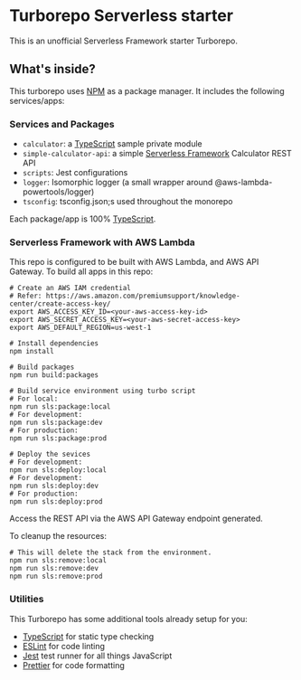 # Turborepo Serverless starter

This is an unofficial Serverless Framework starter Turborepo.

## What's inside?

This turborepo uses [NPM](https://www.npmjs.com/package/download) as a package manager. It includes the following services/apps:

### Services and Packages

- `calculator`: a [TypeScript](https://www.typescriptlang.org/) sample private module
- `simple-calculator-api`: a simple [Serverless Framework](https://serverless.com/) Calculator REST API
- `scripts`: Jest configurations
- `logger`: Isomorphic logger (a small wrapper around @aws-lambda-powertools/logger)
- `tsconfig`: tsconfig.json;s used throughout the monorepo

Each package/app is 100% [TypeScript](https://www.typescriptlang.org/).

### Serverless Framework with AWS Lambda

This repo is configured to be built with AWS Lambda, and AWS API Gateway. To build all apps in this repo:

```
# Create an AWS IAM credential
# Refer: https://aws.amazon.com/premiumsupport/knowledge-center/create-access-key/
export AWS_ACCESS_KEY_ID=<your-aws-access-key-id>
export AWS_SECRET_ACCESS_KEY=<your-aws-secret-access-key>
export AWS_DEFAULT_REGION=us-west-1

# Install dependencies
npm install

# Build packages
npm run build:packages

# Build service environment using turbo script
# For local:
npm run sls:package:local
# For development:
npm run sls:package:dev
# For production:
npm run sls:package:prod

# Deploy the sevices
# For development:
npm run sls:deploy:local
# For development:
npm run sls:deploy:dev
# For production:
npm run sls:deploy:prod
```

Access the REST API via the AWS API Gateway endpoint generated.

To cleanup the resources:

```
# This will delete the stack from the environment. 
npm run sls:remove:local
npm run sls:remove:dev
npm run sls:remove:prod
```

### Utilities

This Turborepo has some additional tools already setup for you:

- [TypeScript](https://www.typescriptlang.org/) for static type checking
- [ESLint](https://eslint.org/) for code linting
- [Jest](https://jestjs.io) test runner for all things JavaScript
- [Prettier](https://prettier.io) for code formatting
